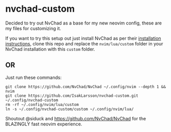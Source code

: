 # nvchad-custom

Decided to try out NvChad as a base for my new neovim config, these are my files for customizing it.

If you want to try this setup out just install NvChad as per their [installation instructions](https://nvchad.com/docs/quickstart/install), clone this repo and replace the `nvim/lua/custom` folder in your NvChad installation with this `custom` folder.

## OR

Just run these commands:

```
git clone https://github.com/NvChad/NvChad ~/.config/nvim --depth 1 && nvim
git clone https://github.com/IsakLarsson/nvchad-custom.git ~/.config/nvchad-custom
rm -rf ~/.config/nvim/lua/custom
ln -s ~/.config/nvchad-custom/custom ~/.config/nvim/lua/
```

Shoutout @siduck and https://github.com/NvChad/NvChad for the BLAZINGLY fast neovim experience.
